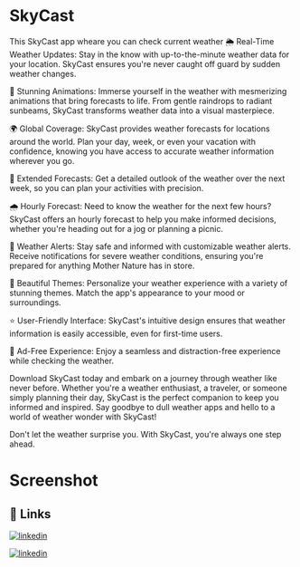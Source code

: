 # SkyCast
This SkyCast app wheare you can check current weather
🌦️ Real-Time Weather Updates: Stay in the know with up-to-the-minute weather data for your location. SkyCast ensures you're never caught off guard by sudden weather changes.

🌈 Stunning Animations: Immerse yourself in the weather with mesmerizing animations that bring forecasts to life. From gentle raindrops to radiant sunbeams, SkyCast transforms weather data into a visual masterpiece.

🌍 Global Coverage: SkyCast provides weather forecasts for locations around the world. Plan your day, week, or even your vacation with confidence, knowing you have access to accurate weather information wherever you go.

📅 Extended Forecasts: Get a detailed outlook of the weather over the next week, so you can plan your activities with precision.

🌧️ Hourly Forecast: Need to know the weather for the next few hours? SkyCast offers an hourly forecast to help you make informed decisions, whether you're heading out for a jog or planning a picnic.

🔔 Weather Alerts: Stay safe and informed with customizable weather alerts. Receive notifications for severe weather conditions, ensuring you're prepared for anything Mother Nature has in store.

🌆 Beautiful Themes: Personalize your weather experience with a variety of stunning themes. Match the app's appearance to your mood or surroundings.

⭐ User-Friendly Interface: SkyCast's intuitive design ensures that weather information is easily accessible, even for first-time users.

🌟 Ad-Free Experience: Enjoy a seamless and distraction-free experience while checking the weather.

Download SkyCast today and embark on a journey through weather like never before. Whether you're a weather enthusiast, a traveler, or someone simply planning their day, SkyCast is the perfect companion to keep you informed and inspired. Say goodbye to dull weather apps and hello to a world of weather wonder with SkyCast!

Don't let the weather surprise you. With SkyCast, you're always one step ahead.

# Screenshot





## 🔗 Links

[![linkedin](https://img.shields.io/badge/linkedin-0A66C2?style=for-the-badge&logo=linkedin&logoColor=white)](https://www.linkedin.com/in/mohd-aakib-0546ab272/)

[![linkedin](https://img.shields.io/badge/instagram-bc2a8d?style=for-the-badge&logo=instagram&logoColor=white)](https://www.instagram.com/_aakib__21/)

